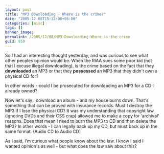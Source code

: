 ```yaml
---
layout: post
title: "MP3 Downloading - Where is the crime?"
date: "2005-12-08T15:12:00+06:00"
categories: [misc]
tags: []
banner_image: 
permalink: /2005/12/08/MP3-Downloading-Where-is-the-crime
guid: 959
---
```


So I had an interesting thought yesterday, and was curious to see what other peoples opinion would be. When the RIAA sues some poor kid (not that I excuse illegal downloading), is the crime based on the fact that they <b>downloaded</b> an MP3 or that they <b>possessed</b> an MP3 that they didn't own a physical CD for? 

In other words - could I be prosecuted for downloading an MP3 for a CD I already owned?

Now let's say I download an album - and my house burns down. That's something that can be proved with insurance records. Must I destroy the MP3 if I lose the physical CD? It was my understanding that copyright law (ignoring DVDs and their CSS crap) allowed me to make a copy for 'archival' reasons. Does that mean I need to burn the MP3 to CD and then delete the MP3? In other words - I can legally back up my CD, but must back up in the same format. (Audio CD to Audio CD)

As I said, I'm curious what people know about the law. I know I said I wanted opinion's as well - but what does the <i>law</i> saw about this?